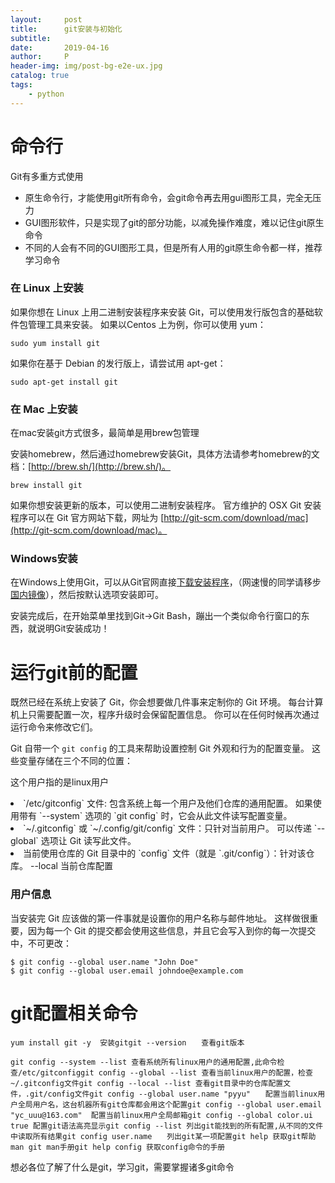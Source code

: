 ```yaml
---
layout:     post
title:      git安装与初始化
subtitle:   
date:       2019-04-16
author:     P
header-img: img/post-bg-e2e-ux.jpg
catalog: true
tags:
    - python
---
```

# 命令行

Git有多重方式使用

- 原生命令行，才能使用git所有命令，会git命令再去用gui图形工具，完全无压力
- GUI图形软件，只是实现了git的部分功能，以减免操作难度，难以记住git原生命令
- 不同的人会有不同的GUI图形工具，但是所有人用的git原生命令都一样，推荐学习命令

### 在 Linux 上安装

如果你想在 Linux 上用二进制安装程序来安装 Git，可以使用发行版包含的基础软件包管理工具来安装。 如果以Centos 上为例，你可以使用 yum：

```
sudo yum install git
```

如果你在基于 Debian 的发行版上，请尝试用 apt-get：

```
sudo apt-get install git
```

### 在 Mac 上安装

在mac安装git方式很多，最简单是用brew包管理

安装homebrew，然后通过homebrew安装Git，具体方法请参考homebrew的文档：[http://brew.sh/](http://brew.sh/)。

```
brew install git
```

如果你想安装更新的版本，可以使用二进制安装程序。 官方维护的 OSX Git 安装程序可以在 Git 官方网站下载，网址为 [http://git-scm.com/download/mac](http://git-scm.com/download/mac)。

### Windows安装

在Windows上使用Git，可以从Git官网直接[下载安装程序](https://git-scm.com/downloads)，（网速慢的同学请移步[国内镜像](https://pan.baidu.com/s/1kU5OCOB#list/path=%2Fpub%2Fgit)），然后按默认选项安装即可。

安装完成后，在开始菜单里找到Git->Git Bash，蹦出一个类似命令行窗口的东西，就说明Git安装成功！

# 运行git前的配置

既然已经在系统上安装了 Git，你会想要做几件事来定制你的 Git 环境。 每台计算机上只需要配置一次，程序升级时会保留配置信息。 你可以在任何时候再次通过运行命令来修改它们。

Git 自带一个 `git config` 的工具来帮助设置控制 Git 外观和行为的配置变量。 这些变量存储在三个不同的位置：

这个用户指的是linux用户

<li>
`/etc/gitconfig` 文件: 包含系统上每一个用户及他们仓库的通用配置。 如果使用带有 `--system` 选项的 `git config` 时，它会从此文件读写配置变量。
</li>
<li>
`~/.gitconfig` 或 `~/.config/git/config` 文件：只针对当前用户。 可以传递 `--global` 选项让 Git 读写此文件。
</li>
<li>
当前使用仓库的 Git 目录中的 `config` 文件（就是 `.git/config`）：针对该仓库。 --local 当前仓库配置
</li>

### 用户信息

当安装完 Git 应该做的第一件事就是设置你的用户名称与邮件地址。 这样做很重要，因为每一个 Git 的提交都会使用这些信息，并且它会写入到你的每一次提交中，不可更改：

```
$ git config --global user.name "John Doe"
$ git config --global user.email johndoe@example.com
```

# git配置相关命令

```
yum install git -y  安装gitgit --version　　查看git版本

git config --system --list 查看系统所有linux用户的通用配置,此命令检查/etc/gitconfiggit config --global --list 查看当前linux用户的配置，检查~/.gitconfig文件git config --local --list 查看git目录中的仓库配置文件，.git/config文件git config --global user.name "pyyu"　　配置当前linux用户全局用户名，这台机器所有git仓库都会用这个配置git config --global user.email "yc_uuu@163.com"  配置当前linux用户全局邮箱git config --global color.ui true 配置git语法高亮显示git config --list 列出git能找到的所有配置,从不同的文件中读取所有结果git config user.name　　列出git某一项配置git help 获取git帮助man git man手册git help config 获取config命令的手册
```

想必各位了解了什么是git，学习git，需要掌握诸多git命令

